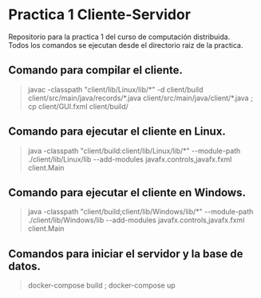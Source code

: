 # Practica 1 Cliente-Servidor

Repositorio para la practica 1 del curso de computación distribuida.<br>
Todos los comandos se ejecutan desde el directorio raiz de la practica.

## Comando para compilar el cliente.

> javac -classpath "client/lib/Linux/lib/\*" -d client/build client/src/main/java/records/\*.java client/src/main/java/client/*.java ; cp client/GUI.fxml client/build/

## Comando para ejecutar el cliente en Linux.

> java -classpath "client/build:client/lib/Linux/lib/\*" --module-path ./client/lib/Linux/lib --add-modules javafx.controls,javafx.fxml client.Main

## Comando para ejecutar el cliente en Windows.

> java -classpath "client/build;client/lib/Windows/lib/\*" --module-path ./client/lib/Windows/lib --add-modules javafx.controls,javafx.fxml client.Main

## Comandos para iniciar el servidor y la base de datos.

> docker-compose build ; docker-compose up


 
